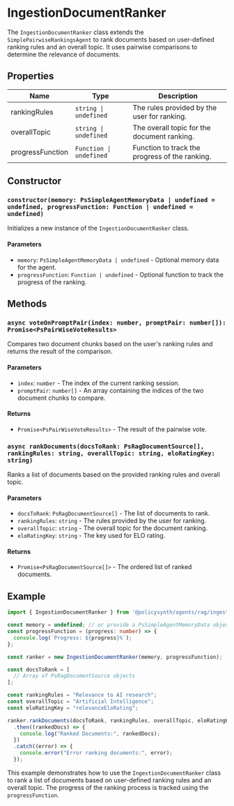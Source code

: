 # IngestionDocumentRanker

The `IngestionDocumentRanker` class extends the `SimplePairwiseRankingsAgent` to rank documents based on user-defined ranking rules and an overall topic. It uses pairwise comparisons to determine the relevance of documents.

## Properties

| Name             | Type                          | Description                                      |
|------------------|-------------------------------|--------------------------------------------------|
| rankingRules     | `string \| undefined`         | The rules provided by the user for ranking.      |
| overallTopic     | `string \| undefined`         | The overall topic for the document ranking.      |
| progressFunction | `Function \| undefined`       | Function to track the progress of the ranking.   |

## Constructor

### `constructor(memory: PsSimpleAgentMemoryData | undefined = undefined, progressFunction: Function | undefined = undefined)`

Initializes a new instance of the `IngestionDocumentRanker` class.

#### Parameters

- `memory`: `PsSimpleAgentMemoryData | undefined` - Optional memory data for the agent.
- `progressFunction`: `Function | undefined` - Optional function to track the progress of the ranking.

## Methods

### `async voteOnPromptPair(index: number, promptPair: number[]): Promise<PsPairWiseVoteResults>`

Compares two document chunks based on the user's ranking rules and returns the result of the comparison.

#### Parameters

- `index`: `number` - The index of the current ranking session.
- `promptPair`: `number[]` - An array containing the indices of the two document chunks to compare.

#### Returns

- `Promise<PsPairWiseVoteResults>` - The result of the pairwise vote.

### `async rankDocuments(docsToRank: PsRagDocumentSource[], rankingRules: string, overallTopic: string, eloRatingKey: string)`

Ranks a list of documents based on the provided ranking rules and overall topic.

#### Parameters

- `docsToRank`: `PsRagDocumentSource[]` - The list of documents to rank.
- `rankingRules`: `string` - The rules provided by the user for ranking.
- `overallTopic`: `string` - The overall topic for the document ranking.
- `eloRatingKey`: `string` - The key used for ELO rating.

#### Returns

- `Promise<PsRagDocumentSource[]>` - The ordered list of ranked documents.

## Example

```typescript
import { IngestionDocumentRanker } from '@policysynth/agents/rag/ingestion/docRanker.js';

const memory = undefined; // or provide a PsSimpleAgentMemoryData object
const progressFunction = (progress: number) => {
  console.log(`Progress: ${progress}%`);
};

const ranker = new IngestionDocumentRanker(memory, progressFunction);

const docsToRank = [
  // Array of PsRagDocumentSource objects
];

const rankingRules = "Relevance to AI research";
const overallTopic = "Artificial Intelligence";
const eloRatingKey = "relevanceEloRating";

ranker.rankDocuments(docsToRank, rankingRules, overallTopic, eloRatingKey)
  .then((rankedDocs) => {
    console.log("Ranked Documents:", rankedDocs);
  })
  .catch((error) => {
    console.error("Error ranking documents:", error);
  });
```

This example demonstrates how to use the `IngestionDocumentRanker` class to rank a list of documents based on user-defined ranking rules and an overall topic. The progress of the ranking process is tracked using the `progressFunction`.